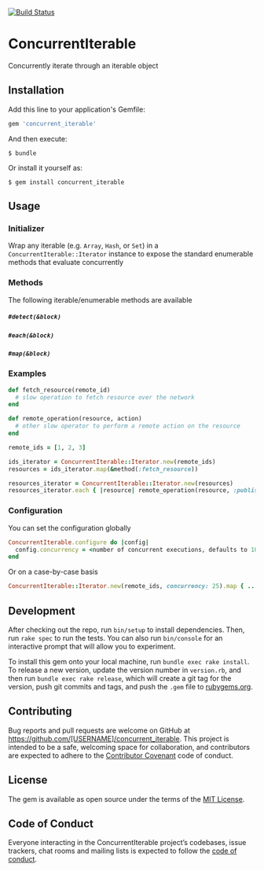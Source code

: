 [![Build Status](https://travis-ci.com/tcollier/concurrent_iterable.svg?branch=master)](https://travis-ci.com/tcollier/concurrent_iterable)

# ConcurrentIterable

Concurrently iterate through an iterable object

## Installation

Add this line to your application's Gemfile:

```ruby
gem 'concurrent_iterable'
```

And then execute:

    $ bundle

Or install it yourself as:

    $ gem install concurrent_iterable

## Usage

### Initializer

Wrap any iterable (e.g. `Array`, `Hash`, or `Set`) in a `ConcurrentIterable::Iterator`
instance to expose the standard enumerable methods that evaluate concurrently

### Methods

The following iterable/enumerable methods are available

##### `#detect(&block)`

##### `#each(&block)`

##### `#map(&block)`

### Examples

```ruby
def fetch_resource(remote_id)
  # slow operation to fetch resource over the network
end

def remote_operation(resource, action)
  # other slow operator to perform a remote action on the resource
end

remote_ids = [1, 2, 3]

ids_iterator = ConcurrentIterable::Iterator.new(remote_ids)
resources = ids_iterator.map(&method(:fetch_resource))

resources_iterator = ConcurrentIterable::Iterator.new(resources)
resources_iterator.each { |resource| remote_operation(resource, :publish) }
```

### Configuration

You can set the configuration globally

```ruby
ConcurrentIterable.configure do |config|
  config.concurrency = <number of concurrent executions, defaults to 10>
end
```

Or on a case-by-case basis

```ruby
ConcurrentIterable::Iterator.new(remote_ids, concurrency: 25).map { ... }
```

## Development

After checking out the repo, run `bin/setup` to install dependencies. Then, run `rake spec` to run the tests. You can also run `bin/console` for an interactive prompt that will allow you to experiment.

To install this gem onto your local machine, run `bundle exec rake install`. To release a new version, update the version number in `version.rb`, and then run `bundle exec rake release`, which will create a git tag for the version, push git commits and tags, and push the `.gem` file to [rubygems.org](https://rubygems.org).

## Contributing

Bug reports and pull requests are welcome on GitHub at https://github.com/[USERNAME]/concurrent_iterable. This project is intended to be a safe, welcoming space for collaboration, and contributors are expected to adhere to the [Contributor Covenant](http://contributor-covenant.org) code of conduct.

## License

The gem is available as open source under the terms of the [MIT License](https://opensource.org/licenses/MIT).

## Code of Conduct

Everyone interacting in the ConcurrentIterable project’s codebases, issue trackers, chat rooms and mailing lists is expected to follow the [code of conduct](https://github.com/[USERNAME]/concurrent_iterable/blob/master/CODE_OF_CONDUCT.md).
